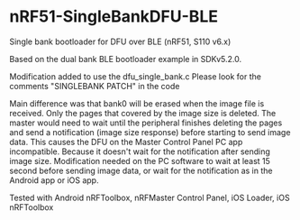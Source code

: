 nRF51-SingleBankDFU-BLE
=======================

Single bank bootloader for DFU over BLE (nRF51, S110 v6.x)

Based on the dual bank BLE bootloader example in SDKv5.2.0.

Modification added to use the dfu_single_bank.c 
Please look for the comments "SINGLEBANK PATCH" in the code

Main difference was that bank0 will be erased when the image file is received. Only the pages that covered by the image size is deleted.
The master would need to wait until the peripheral finishes deleting the pages and send a notification (image size response) before starting to send image data. 
This causes the DFU on the Master Control Panel PC app incompatible. Because it doesn't wait for the notification after sending image size.
Modification needed on the PC software to wait at least 15 second before sending image data, or wait for the notification as in the Android app or iOS app. 

Tested with Android nRFToolbox, nRFMaster Control Panel, iOS Loader, iOS nRFToolbox
